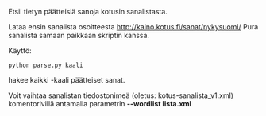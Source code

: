 Etsii tietyn päätteisiä sanoja kotusin sanalistasta.

Lataa ensin sanalista osoitteesta http://kaino.kotus.fi/sanat/nykysuomi/ Pura sanalista samaan paikkaan skriptin kanssa.

Käyttö:
```
python parse.py kaali
```
hakee kaikki -kaali päätteiset sanat.

Voit vaihtaa sanalistan tiedostonimeä (oletus: kotus-sanalista_v1.xml) komentorivillä antamalla parametrin **--wordlist lista.xml**
